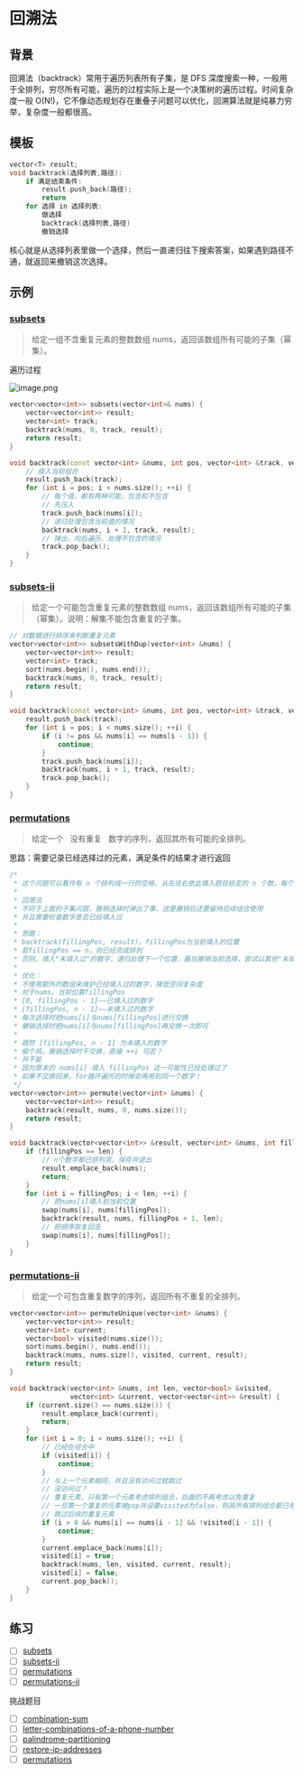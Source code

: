# 回溯法

## 背景

回溯法（backtrack）常用于遍历列表所有子集，是 DFS 深度搜索一种，一般用于全排列，穷尽所有可能，遍历的过程实际上是一个决策树的遍历过程。时间复杂度一般 O(N!)，它不像动态规划存在重叠子问题可以优化，回溯算法就是纯暴力穷举，复杂度一般都很高。

## 模板

```c++
vector<T> result;
void backtrack(选择列表,路径):
    if 满足结束条件:
        result.push_back(路径);
        return
    for 选择 in 选择列表:
        做选择
        backtrack(选择列表,路径)
        撤销选择
```

核心就是从选择列表里做一个选择，然后一直递归往下搜索答案，如果遇到路径不通，就返回来撤销这次选择。

## 示例

### [subsets](https://leetcode-cn.com/problems/subsets/)

> 给定一组不含重复元素的整数数组 nums，返回该数组所有可能的子集（幂集）。

遍历过程

![image.png](https://img.fuiboom.com/img/backtrack.png)

```c++
vector<vector<int>> subsets(vector<int>& nums) {
    vector<vector<int>> result;
    vector<int> track;
    backtrack(nums, 0, track, result);
    return result;
}

void backtrack(const vector<int> &nums, int pos, vector<int> &track, vector<vector<int>> &result) {
    // 插入当前组合
    result.push_back(track);
    for (int i = pos; i < nums.size(); ++i) {
        // 每个值，都有两种可能，包含和不包含
        // 先压入
        track.push_back(nums[i]);
        // 递归处理包含当前值的情况
        backtrack(nums, i + 1, track, result);
        // 弹出，向后遍历，处理不包含的情况
        track.pop_back();
    }
}
```

### [subsets-ii](https://leetcode-cn.com/problems/subsets-ii/)

> 给定一个可能包含重复元素的整数数组 nums，返回该数组所有可能的子集（幂集）。说明：解集不能包含重复的子集。

```c++
// 对数据进行排序来判断重复元素
vector<vector<int>> subsetsWithDup(vector<int> &nums) {
    vector<vector<int>> result;
    vector<int> track;
    sort(nums.begin(), nums.end());
    backtrack(nums, 0, track, result);
    return result;
}

void backtrack(const vector<int> &nums, int pos, vector<int> &track, vector<vector<int>> &result) {
    result.push_back(track);
    for (int i = pos; i < nums.size(); ++i) {
        if (i != pos && nums[i] == nums[i - 1]) {
            continue;
        }
        track.push_back(nums[i]);
        backtrack(nums, i + 1, track, result);
        track.pop_back();
    }
}
```

### [permutations](https://leetcode-cn.com/problems/permutations/)

> 给定一个   没有重复   数字的序列，返回其所有可能的全排列。

思路：需要记录已经选择过的元素，满足条件的结果才进行返回

```c++
/*
 * 这个问题可以看作有 n 个排列成一行的空格，从左往右依此填入题目给定的 n 个数，每个数只能使用一次
 *
 * 回溯法
 * 不同于上面的子集问题，撤销选择时弹出了事，这里撤销后还要留待后续组合使用
 * 并且需要检查数字是否已经填入过
 *
 * 思路：
 * backtrack(fillingPos, result)，fillingPos为当前填入的位置
 * 若fillingPos == n，则已经完成排列
 * 否则，填入"未填入过"的数字，递归处理下一个位置，最后撤销当前选择，尝试以其他"未填入过"的数字来填入fillingPos
 *
 * 优化：
 * 不使用额外的数组来维护已经填入过的数字，降低空间复杂度
 * 对于nums、当前位置fillingPos
 * [0, fillingPos - 1]——已填入过的数字
 * [fillingPos, n - 1]——未填入过的数字
 * 每次选择时把nums[i]与nums[fillingPos]进行交换
 * 撤销选择时把nums[i]与nums[fillingPos]再交换一次即可
 *
 * 既然 [fillingPos, n - 1] 为未填入的数字
 * 偷个鸡，撤销选择时不交换，直接 ++i 可否？
 * 并不能
 * 因为原本的 nums[i] 填入 fillingPos 这一可能性已经处理过了
 * 如果不交换回来，for循环遍历的时候会再用到同一个数字！
 */
vector<vector<int>> permute(vector<int> &nums) {
    vector<vector<int>> result;
    backtrack(result, nums, 0, nums.size());
    return result;
}

void backtrack(vector<vector<int>> &result, vector<int> &nums, int fillingPos, int len) {
    if (fillingPos == len) {
        // n个数字都已排列完，保存并退出
        result.emplace_back(nums);
        return;
    }
    for (int i = fillingPos; i < len; ++i) {
        // 把nums[i]填入到当前位置
        swap(nums[i], nums[fillingPos]);
        backtrack(result, nums, fillingPos + 1, len);
        // 把顺序恢复回去
        swap(nums[i], nums[fillingPos]);
    }
}
```

### [permutations-ii](https://leetcode-cn.com/problems/permutations-ii/)

> 给定一个可包含重复数字的序列，返回所有不重复的全排列。

```c++
vector<vector<int>> permuteUnique(vector<int> &nums) {
    vector<vector<int>> result;
    vector<int> current;
    vector<bool> visited(nums.size());
    sort(nums.begin(), nums.end());
    backtrack(nums, nums.size(), visited, current, result);
    return result;
}

void backtrack(vector<int> &nums, int len, vector<bool> &visited,
               vector<int> &current, vector<vector<int>> &result) {
    if (current.size() == nums.size()) {
        result.emplace_back(current);
        return;
    }
    for (int i = 0; i < nums.size(); ++i) {
        // 已经在组合中
        if (visited[i]) {
            continue;
        }
        // 与上一个元素相同，并且没有访问过就跳过
        // 没访问过？
        // 重复元素，只有第一个元素考虑排列组合，后面的不再考虑以免重复
        // 一旦第一个重复的元素被pop并设置visited为false，则其所有排列组合都已考虑完毕
        // 跳过后续的重复元素
        if (i > 0 && nums[i] == nums[i - 1] && !visited[i - 1]) {
            continue;
        }
        current.emplace_back(nums[i]);
        visited[i] = true;
        backtrack(nums, len, visited, current, result);
        visited[i] = false;
        current.pop_back();
    }
}
```

## 练习

- [ ] [subsets](https://leetcode-cn.com/problems/subsets/)
- [ ] [subsets-ii](https://leetcode-cn.com/problems/subsets-ii/)
- [ ] [permutations](https://leetcode-cn.com/problems/permutations/)
- [ ] [permutations-ii](https://leetcode-cn.com/problems/permutations-ii/)

挑战题目

- [ ] [combination-sum](https://leetcode-cn.com/problems/combination-sum/)
- [ ] [letter-combinations-of-a-phone-number](https://leetcode-cn.com/problems/letter-combinations-of-a-phone-number/)
- [ ] [palindrome-partitioning](https://leetcode-cn.com/problems/palindrome-partitioning/)
- [ ] [restore-ip-addresses](https://leetcode-cn.com/problems/restore-ip-addresses/)
- [ ] [permutations](https://leetcode-cn.com/problems/permutations/)

